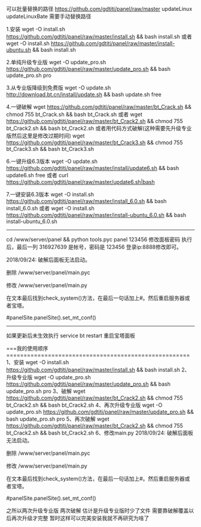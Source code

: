 可以批量替换的路径
https://github.com/gdtiti/panel/raw/master
updateLinux
updateLinuxBate
需要手动替换路径

1.安装
wget -O install.sh https://github.com/gdtiti/panel/raw/master/install.sh && bash install.sh
或者
wget -O install.sh https://github.com/gdtiti/panel/raw/master/install-ubuntu.sh && bash install.sh

2.单纯升级专业版
wget -O update_pro.sh https://github.com/gdtiti/panel/raw/master/update_pro.sh && bash update_pro.sh pro

3.从专业版降级到免费版
wget -O update.sh http://download.bt.cn/install/update.sh && bash update.sh free

4.一键破解
wget https://github.com/gdtiti/panel/raw/master/bt_Crack.sh && chmod 755 bt_Crack.sh && bash bt_Crack.sh
或者
wget https://github.com/gdtiti/panel/raw/master/bt_Crack2.sh && chmod 755 bt_Crack2.sh && bash bt_Crack2.sh
或者用代码方式破解(这种需要先升级专业版然后这里是修改过期时间)
wget https://github.com/gdtiti/panel/raw/master/bt_Crack3.sh && chmod 755 bt_Crack3.sh && bash bt_Crack3.sh


6.一键升级6.3版本
wget -O update.sh https://github.com/gdtiti/panel/raw/master/install/update6.sh && bash update6.sh free
或者
curl https://github.com/gdtiti/panel/raw/master/update6.sh|bash

7.一键安装6.3版本
wget -O install.sh https://github.com/gdtiti/panel/raw/master/install_6.0.sh && bash install_6.0.sh
或者
wget -O install.sh https://github.com/gdtiti/panel/raw/master/install-ubuntu_6.0.sh && bash install-ubuntu_6.0.sh

--------------------------
cd /www/server/panel && python tools.pyc panel 123456
修改面板密码
执行后，最后一列 316927639 是帐号，密码是 123456 登录ip:8888修改即可。


2018/09/24:  破解后面板无法启动。

删除 /www/server/panel/main.pyc

修改 /www/server/panel/main.py

在文本最后找到check_system()方法，在最后一句话加上#。然后重启服务器或者宝塔。

#panelSite.panelSite().set_mt_conf()


--------------------------
如果更新后未生效执行
service bt restart
重启宝塔面板


===我的使用顺序=====================================================
1、安装
wget -O install.sh https://github.com/gdtiti/panel/raw/master/install.sh && bash install.sh
2、升级专业版
wget -O update_pro.sh https://github.com/gdtiti/panel/raw/master/update_pro.sh && bash update_pro.sh pro
3、破解
wget https://github.com/gdtiti/panel/raw/master/bt_Crack2.sh && chmod 755 bt_Crack2.sh && bash bt_Crack2.sh
4、再次升级专业版
wget -O update_pro.sh https://github.com/gdtiti/panel/raw/master/update_pro.sh && bash update_pro.sh pro
5、再次破解
wget https://github.com/gdtiti/panel/raw/master/bt_Crack2.sh && chmod 755 bt_Crack2.sh && bash bt_Crack2.sh
6、修改main.py
2018/09/24:  破解后面板无法启动。

删除 /www/server/panel/main.pyc

修改 /www/server/panel/main.py

在文本最后找到check_system()方法，在最后一句话加上#。然后重启服务器或者宝塔。

#panelSite.panelSite().set_mt_conf()

之所以两次升级专业版 两次破解 估计是升级专业版时少了文件 需要靠破解覆盖以后再次升级才完整 暂时这样可以完美安装我就不再研究为啥了
